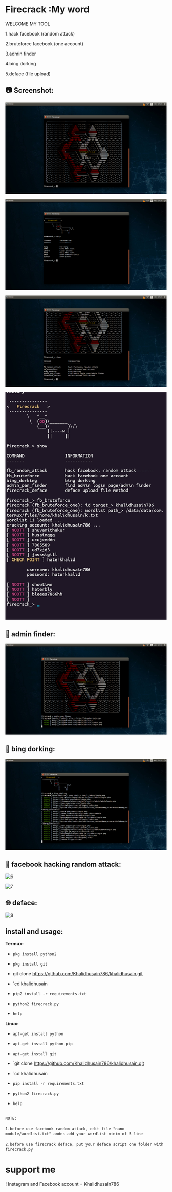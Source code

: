 # Firecrack :My word
 
 WELCOME MY TOOL 
 
1.hack facebook (random attack)

2.bruteforce facebook (one account)

3.admin finder

4.bing dorking

5.deface (file upload)



## :camera: Screenshot:

![1](https://github.com/Khalidhusain786/khalidhusain/blob/main/1.png)

![2](https://github.com/Khalidhusain786/khalidhusain/blob/main/2.png)

![3](https://github.com/Khalidhusain786/khalidhusain/blob/main/3.png)

![4](https://github.com/Khalidhusain786/khalidhusain/blob/main/4.png)
## :mag_right: admin finder:

![5](https://github.com/Khalidhusain786/khalidhusain/blob/main/admin_pan.png)

## :page_with_curl: bing dorking:

![6](https://github.com/Khalidhusain786/khalidhusain/blob/main/dorking.png)

## :game_die: facebook hacking random attack:

![6](https://github.com/khalidhusain/Firecrack/blob/master/img/random_1.png)

![7](https://github.com/khalidhusain/Firecrack/blob/master/img/random_2.png)

## :globe_with_meridians: deface:

![8](https://github.com/khalidhusain/Firecrack/blob/master/img/deface.png)

## install and usage:

**Termux:**

* `pkg install python2`

* `pkg install git`

* git clone https://github.com/Khalidhusain786/khalidhusain.git

* `cd khalidhusain

* `pip2 install -r requirements.txt`

* `python2 firecrack.py`

* `help`

**Linux:**

* `apt-get install python`

* `apt-get install python-pip`

* `apt-get install git`

* `git clone https://github.com/Khalidhusain786/khalidhusain.git

* `cd khalidhusain

* `pip install -r requirements.txt`

* `python2 firecrack.py`

* `help`

```

NOTE:

1.before use facebook random attack, edit file "nano module/wordlist.txt" andns add your wordlist minim of 5 line

2.before use firecrack deface, put your deface script one folder with firecrack.py

```

# support me

! Instagram and Facebook account = Khalidhusain786
